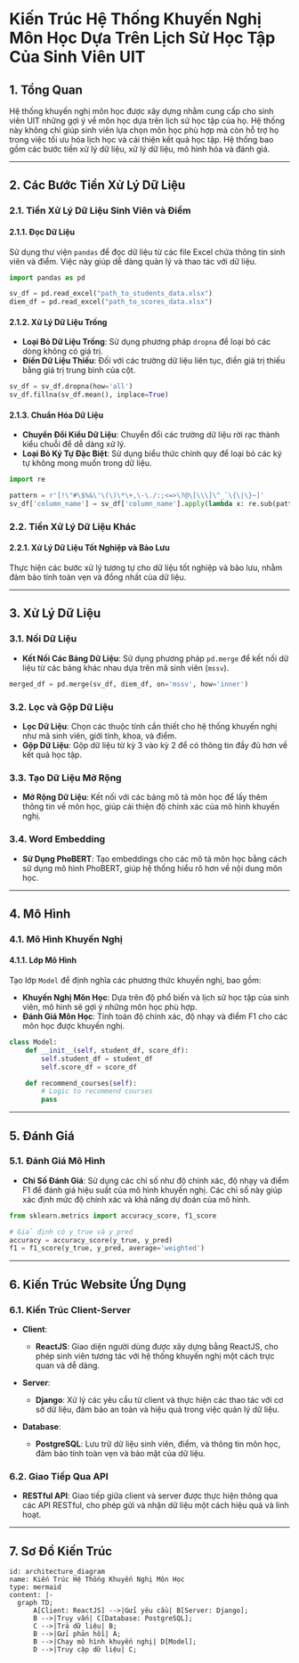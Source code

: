 # Kiến Trúc Hệ Thống Khuyến Nghị Môn Học Dựa Trên Lịch Sử Học Tập Của Sinh Viên UIT

## 1. Tổng Quan

Hệ thống khuyến nghị môn học được xây dựng nhằm cung cấp cho sinh viên UIT những gợi ý về môn học dựa trên lịch sử học tập của họ. Hệ thống này không chỉ giúp sinh viên lựa chọn môn học phù hợp mà còn hỗ trợ họ trong việc tối ưu hóa lịch học và cải thiện kết quả học tập. Hệ thống bao gồm các bước tiền xử lý dữ liệu, xử lý dữ liệu, mô hình hóa và đánh giá.

---

## 2. Các Bước Tiền Xử Lý Dữ Liệu

### 2.1. Tiền Xử Lý Dữ Liệu Sinh Viên và Điểm

#### 2.1.1. Đọc Dữ Liệu

Sử dụng thư viện `pandas` để đọc dữ liệu từ các file Excel chứa thông tin sinh viên và điểm. Việc này giúp dễ dàng quản lý và thao tác với dữ liệu.

```python
import pandas as pd

sv_df = pd.read_excel("path_to_students_data.xlsx")
diem_df = pd.read_excel("path_to_scores_data.xlsx")
```

#### 2.1.2. Xử Lý Dữ Liệu Trống

- **Loại Bỏ Dữ Liệu Trống**: Sử dụng phương pháp `dropna` để loại bỏ các dòng không có giá trị.
- **Điền Dữ Liệu Thiếu**: Đối với các trường dữ liệu liên tục, điền giá trị thiếu bằng giá trị trung bình của cột.

```python
sv_df = sv_df.dropna(how='all')
sv_df.fillna(sv_df.mean(), inplace=True)
```

#### 2.1.3. Chuẩn Hóa Dữ Liệu

- **Chuyển Đổi Kiểu Dữ Liệu**: Chuyển đổi các trường dữ liệu rời rạc thành kiểu chuỗi để dễ dàng xử lý.
- **Loại Bỏ Ký Tự Đặc Biệt**: Sử dụng biểu thức chính quy để loại bỏ các ký tự không mong muốn trong dữ liệu.

```python
import re

pattern = r'[!\"#\$%&\'\(\)\*\+,\-\./:;<=>\?@\[\\\]\^_`\{\|\}~]'
sv_df['column_name'] = sv_df['column_name'].apply(lambda x: re.sub(pattern, '', x))
```

### 2.2. Tiền Xử Lý Dữ Liệu Khác

#### 2.2.1. Xử Lý Dữ Liệu Tốt Nghiệp và Bảo Lưu

Thực hiện các bước xử lý tương tự cho dữ liệu tốt nghiệp và bảo lưu, nhằm đảm bảo tính toàn vẹn và đồng nhất của dữ liệu.

---

## 3. Xử Lý Dữ Liệu

### 3.1. Nối Dữ Liệu

- **Kết Nối Các Bảng Dữ Liệu**: Sử dụng phương pháp `pd.merge` để kết nối dữ liệu từ các bảng khác nhau dựa trên mã sinh viên (`mssv`).

```python
merged_df = pd.merge(sv_df, diem_df, on='mssv', how='inner')
```

### 3.2. Lọc và Gộp Dữ Liệu

- **Lọc Dữ Liệu**: Chọn các thuộc tính cần thiết cho hệ thống khuyến nghị như mã sinh viên, giới tính, khoa, và điểm.
- **Gộp Dữ Liệu**: Gộp dữ liệu từ kỳ 3 vào kỳ 2 để có thông tin đầy đủ hơn về kết quả học tập.

### 3.3. Tạo Dữ Liệu Mở Rộng

- **Mở Rộng Dữ Liệu**: Kết nối với các bảng mô tả môn học để lấy thêm thông tin về môn học, giúp cải thiện độ chính xác của mô hình khuyến nghị.

### 3.4. Word Embedding

- **Sử Dụng PhoBERT**: Tạo embeddings cho các mô tả môn học bằng cách sử dụng mô hình PhoBERT, giúp hệ thống hiểu rõ hơn về nội dung môn học.

---

## 4. Mô Hình

### 4.1. Mô Hình Khuyến Nghị

#### 4.1.1. Lớp Mô Hình

Tạo lớp `Model` để định nghĩa các phương thức khuyến nghị, bao gồm:

- **Khuyến Nghị Môn Học**: Dựa trên độ phổ biến và lịch sử học tập của sinh viên, mô hình sẽ gợi ý những môn học phù hợp.
- **Đánh Giá Môn Học**: Tính toán độ chính xác, độ nhạy và điểm F1 cho các môn học được khuyến nghị.

```python
class Model:
    def __init__(self, student_df, score_df):
        self.student_df = student_df
        self.score_df = score_df

    def recommend_courses(self):
        # Logic to recommend courses
        pass
```

---

## 5. Đánh Giá

### 5.1. Đánh Giá Mô Hình

- **Chỉ Số Đánh Giá**: Sử dụng các chỉ số như độ chính xác, độ nhạy và điểm F1 để đánh giá hiệu suất của mô hình khuyến nghị. Các chỉ số này giúp xác định mức độ chính xác và khả năng dự đoán của mô hình.

```python
from sklearn.metrics import accuracy_score, f1_score

# Giả định có y_true và y_pred
accuracy = accuracy_score(y_true, y_pred)
f1 = f1_score(y_true, y_pred, average='weighted')
```

---

## 6. Kiến Trúc Website Ứng Dụng

### 6.1. Kiến Trúc Client-Server

- **Client**: 
  - **ReactJS**: Giao diện người dùng được xây dựng bằng ReactJS, cho phép sinh viên tương tác với hệ thống khuyến nghị một cách trực quan và dễ dàng.

- **Server**: 
  - **Django**: Xử lý các yêu cầu từ client và thực hiện các thao tác với cơ sở dữ liệu, đảm bảo an toàn và hiệu quả trong việc quản lý dữ liệu.

- **Database**: 
  - **PostgreSQL**: Lưu trữ dữ liệu sinh viên, điểm, và thông tin môn học, đảm bảo tính toàn vẹn và bảo mật của dữ liệu.

### 6.2. Giao Tiếp Qua API

- **RESTful API**: Giao tiếp giữa client và server được thực hiện thông qua các API RESTful, cho phép gửi và nhận dữ liệu một cách hiệu quả và linh hoạt.

---

## 7. Sơ Đồ Kiến Trúc

````artifact
id: architecture_diagram
name: Kiến Trúc Hệ Thống Khuyến Nghị Môn Học
type: mermaid
content: |-
  graph TD;
      A[Client: ReactJS] -->|Gửi yêu cầu| B[Server: Django];
      B -->|Truy vấn| C[Database: PostgreSQL];
      C -->|Trả dữ liệu| B;
      B -->|Gửi phản hồi| A;
      B -->|Chạy mô hình khuyến nghị| D[Model];
      D -->|Truy cập dữ liệu| C;
